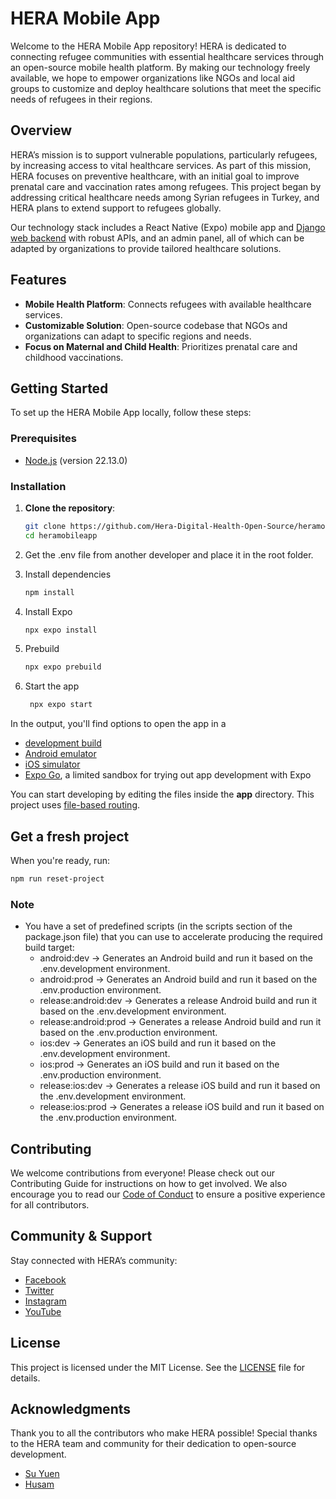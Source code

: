 # HERA Mobile App

Welcome to the HERA Mobile App repository! HERA is dedicated to connecting refugee communities with essential healthcare services through an open-source mobile health platform. By making our technology freely available, we hope to empower organizations like NGOs and local aid groups to customize and deploy healthcare solutions that meet the specific needs of refugees in their regions.

## Overview

HERA’s mission is to support vulnerable populations, particularly refugees, by increasing access to vital healthcare services. As part of this mission, HERA focuses on preventive healthcare, with an initial goal to improve prenatal care and vaccination rates among refugees. This project began by addressing critical healthcare needs among Syrian refugees in Turkey, and HERA plans to extend support to refugees globally.

Our technology stack includes a React Native (Expo) mobile app and [Django web backend](https://github.com/Hera-Digital-Health-Open-Source/herabackend) with robust APIs, and an admin panel, all of which can be adapted by organizations to provide tailored healthcare solutions.

## Features

- **Mobile Health Platform**: Connects refugees with available healthcare services.
- **Customizable Solution**: Open-source codebase that NGOs and organizations can adapt to specific regions and needs.
- **Focus on Maternal and Child Health**: Prioritizes prenatal care and childhood vaccinations.

## Getting Started

To set up the HERA Mobile App locally, follow these steps:

### Prerequisites

- [Node.js](https://nodejs.org/en/download/) (version 22.13.0)

### Installation

1. **Clone the repository**:

   ```bash
   git clone https://github.com/Hera-Digital-Health-Open-Source/heramobileapp.git
   cd heramobileapp
   ```

2. Get the .env file from another developer and place it in the root folder.

3. Install dependencies

   ```bash
   npm install
   ```

4. Install Expo

   ```bash
   npx expo install
   ```

5. Prebuild

   ```bash
   npx expo prebuild
   ```

6. Start the app

   ```bash
    npx expo start
   ```

In the output, you'll find options to open the app in a

- [development build](https://docs.expo.dev/develop/development-builds/introduction/)
- [Android emulator](https://docs.expo.dev/workflow/android-studio-emulator/)
- [iOS simulator](https://docs.expo.dev/workflow/ios-simulator/)
- [Expo Go](https://expo.dev/go), a limited sandbox for trying out app development with Expo

You can start developing by editing the files inside the **app** directory. This project uses [file-based routing](https://docs.expo.dev/router/introduction).

## Get a fresh project

When you're ready, run:

```bash
npm run reset-project
```

### Note

- You have a set of predefined scripts (in the scripts section of the package.json file) that you can use to accelerate producing the required build target:
   - android:dev -> Generates an Android build and run it based on the .env.development environment.
   - android:prod -> Generates an Android build and run it based on the .env.production environment.
   - release:android:dev -> Generates a release Android build and run it based on the .env.development environment.
   - release:android:prod -> Generates a release Android build and run it based on the .env.production environment.
   - ios:dev -> Generates an iOS build and run it based on the .env.development environment.
   - ios:prod -> Generates an iOS build and run it based on the .env.production environment.
   - release:ios:dev -> Generates a release iOS build and run it based on the .env.development environment.
   - release:ios:prod -> Generates a release iOS build and run it based on the .env.production environment.

## Contributing

We welcome contributions from everyone! Please check out our Contributing Guide for instructions on how to get involved. We also encourage you to read our [Code of Conduct](CODE_OF_CONDUCT.md) to ensure a positive experience for all contributors.

## Community & Support

Stay connected with HERA’s community:

- [Facebook](https://www.facebook.com/HeraDigitalHealth)
- [Twitter](https://twitter.com/HERA_dHealth)
- [Instagram](https://www.instagram.com/heradigitalhealth/)
- [YouTube](https://www.youtube.com/channel/UCkQ1ovuIV8qg7lezNgc6w2w)

## License

This project is licensed under the MIT License. See the [LICENSE](/LICENSE) file for details.

## Acknowledgments

Thank you to all the contributors who make HERA possible! Special thanks to the HERA team and community for their dedication to open-source development.

- [Su Yuen](https://github.com/suyuen)
- [Husam](https://github.com/husam79)
